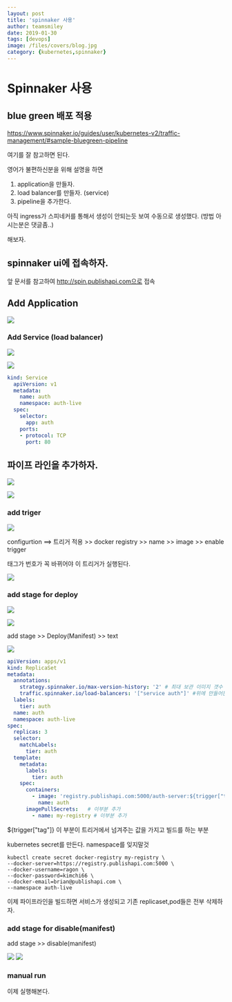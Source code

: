 ```yaml
---
layout: post
title: 'spinnaker 사용' 
author: teamsmiley
date: 2019-01-30
tags: [devops]
image: /files/covers/blog.jpg
category: {kubernetes,spinnaker}
---
```


# Spinnaker 사용

## blue green 배포 적용 

<https://www.spinnaker.io/guides/user/kubernetes-v2/traffic-management/#sample-bluegreen-pipeline>

여기를 잘 참고하면 된다. 

영어가 불편하신분을 위해 설명을 하면  

1. application을 만들자.  
2. load balancer를 만들자. (service)
3. pipeline을 추가한다. 

아직 ingress가 스피네커를 통해서 생성이 안되는듯 보여 수동으로 생성했다. (방법 아시는분은 댓글좀..)

해보자.

## spinnaker ui에 접속하자. 

앞 문서를 참고하여 http://spin.publishapi.com으로 접속

## Add Application 

![]({{site_baseurl}}/assets/spinnaker-01.png)

### Add Service (load balancer)

![]({{site_baseurl}}/assets/spinnaker-02.png)

![]({{site_baseurl}}/assets/spinnaker-03.png)

```yml
kind: Service
  apiVersion: v1
  metadata:
    name: auth
    namespace: auth-live
  spec:
    selector:
      app: auth
    ports:
    - protocol: TCP
      port: 80
```

## 파이프 라인을 추가하자. 

![]({{site_baseurl}}/assets/spinnaker-04.png)

![]({{site_baseurl}}/assets/spinnaker-05.png)

### add triger 
![]({{site_baseurl}}/assets/spinnaker-06.png)

configurtion ==> 트리거 적용 >> docker registry  >> name >> image >> enable trigger

태그가 번호가 꼭 바뀌어야 이 트리거가 실행된다.

![]({{site_baseurl}}/assets/spinnaker-07.png)

### add stage for deploy

![]({{site_baseurl}}/assets/spinnaker-08.png)

![]({{site_baseurl}}/assets/spinnaker-09.png)

add stage >> Deploy(Manifest) >> text 

![]({{site_baseurl}}/assets/spinnaker-10.png)

```yml
apiVersion: apps/v1
kind: ReplicaSet
metadata:
  annotations:
    strategy.spinnaker.io/max-version-history: '2' # 최대 보관 이미지 갯수 롤백이 최근 1번째까지 가능하게 된다.
    traffic.spinnaker.io/load-balancers: '["service auth"]' #위에 만들어둔 서비스 붙인다. 이게 없으면 disable이 안된다. 
  labels:
    tier: auth
  name: auth
  namespace: auth-live
spec:
  replicas: 3
  selector:
    matchLabels:
      tier: auth
  template:
    metadata:
      labels:
        tier: auth
    spec:
      containers:
        - image: 'registry.publishapi.com:5000/auth-server:${trigger["tag"]}' # 이거 중요 트리거에서 넘겨준 정보를 가지고 빌드한다.
          name: auth
      imagePullSecrets:   # 이부분 추가
        - name: my-registry # 이부분 추가
```

${trigger["tag"]} 이 부분이 트리거에서 넘겨주는 값을 가지고 빌드를 하는 부분

kubernetes secret를 만든다. namespace를 잊지말것

```
kubectl create secret docker-registry my-registry \
--docker-server=https://registry.publishapi.com:5000 \
--docker-username=ragon \
--docker-password=kimchi66 \
--docker-email=brian@publishapi.com \
--namespace auth-live
```

이제 파이프라인을 빌드하면 서비스가 생성되고 기존 replicaset,pod들은 전부 삭제하자.

### add stage for disable(manifest)

add stage >> disable(manifest) 

![]({{site_baseurl}}/assets/spinnaker-11.png)
![]({{site_baseurl}}/assets/spinnaker-12.png)

### manual run 

이제 실행해본다.



